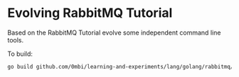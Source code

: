 # Evolving RabbitMQ Tutorial

Based on the RabbitMQ Tutorial evolve
some independent command line tools.

To build: 

``` sh
go build github.com/0mbi/learning-and-experiments/lang/golang/rabbitmq/cmd/rabbitmq-send
```
